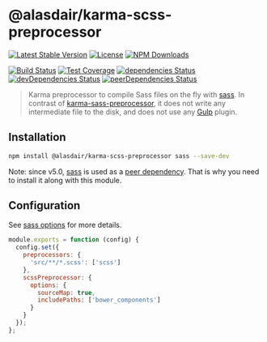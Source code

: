 @alasdair/karma-scss-preprocessor
=======================

[![Latest Stable Version](https://img.shields.io/npm/v/karma-scss-preprocessor.svg)](https://www.npmjs.com/package/karma-scss-preprocessor)
[![License](https://img.shields.io/npm/l/karma-scss-preprocessor.svg)](https://www.npmjs.com/package/karma-scss-preprocessor)
[![NPM Downloads](https://img.shields.io/npm/dm/karma-scss-preprocessor.svg)](https://www.npmjs.com/package/karma-scss-preprocessor)

[![Build Status](https://img.shields.io/travis/amercier/karma-scss-preprocessor/master.svg)](https://travis-ci.org/amercier/karma-scss-preprocessor)
[![Test Coverage](https://img.shields.io/codecov/c/github/amercier/karma-scss-preprocessor/master.svg)](https://codecov.io/github/amercier/karma-scss-preprocessor?branch=master)
[![dependencies Status](https://david-dm.org/amercier/karma-scss-preprocessor/status.svg)](https://david-dm.org/amercier/karma-scss-preprocessor)
[![devDependencies Status](https://david-dm.org/amercier/karma-scss-preprocessor/dev-status.svg)](https://david-dm.org/amercier/karma-scss-preprocessor?type=dev)
[![peerDependencies Status](https://david-dm.org/amercier/karma-scss-preprocessor/peer-status.svg)](https://david-dm.org/amercier/karma-scss-preprocessor?type=peer)

> Karma preprocessor to compile Sass files on the fly with [sass](https://www.npmjs.com/package/sass).
> In contrast of [karma-sass-preprocessor](https://www.npmjs.com/package/karma-sass-preprocessor),
> it does not write any intermediate file to the disk, and does not use any
> [Gulp](http://gulpjs.com/) plugin.

Installation
------------

```bash
npm install @alasdair/karma-scss-preprocessor sass --save-dev
```

Note: since v5.0, [sass](https://www.npmjs.com/package/sass) is used
as a [peer dependency](https://docs.npmjs.com/files/package.json#peerdependencies).
That is why you need to install it along with this module.

Configuration
-------------

See [sass options](https://www.npmjs.com/package/sass) for more
details.

```js
module.exports = function (config) {
  config.set({
    preprocessors: {
      'src/**/*.scss': ['scss']
    },
    scssPreprocessor: {
      options: {
        sourceMap: true,
        includePaths: ['bower_components']
      }
    }
  });
};
```
